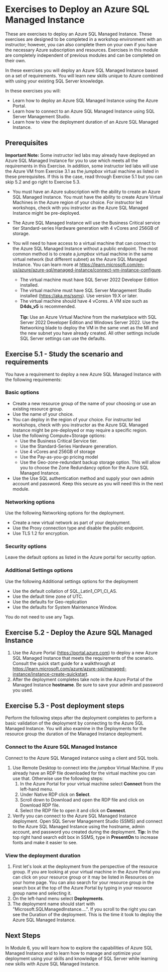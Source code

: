 # Exercises to Deploy an Azure SQL Managed Instance

These are exercises to deploy an Azure SQL Managed Instance. These exercises are designed to be completed in a workshop environment with an instructor; however, you can also complete them on your own if you have the necessary Azure subscription and resources. Exercises in this module are completely independent of previous modules and can be completed on their own.

In these exercises you will deploy an Azure SQL Managed Instance based on a set of requirements. You will learn new skills unique to Azure combined with using your existing SQL Server knowledge.

In these exercises you will:

- Learn how to deploy an Azure SQL Managed Instance using the Azure Portal.
- Learn how to connect to an Azure SQL Managed Instance using SQL Server Management Studio.
- Learn how to view the deployment duration of an Azure SQL Managed Instance.

## Prerequisites

**Important Note:** Some instructor led labs may already have deployed an Azure SQL Managed Instance for you to use which meets all the requirements in this Exercise. In addition, some instructor led labs will use the Azure VM from Exercise 3.1 as the *jumpbox* virtual machine as listed in these prerequisites. If this is the case, read through Exercise 5.1 but you can skip 5.2 and go right to Exercise 5.3. 

- You must have an Azure subscription with the ability to create an Azure SQL Managed Instance. You must have the ability to create Azure Virtual Machines in the Azure region of your choice. For instructor led workshops, check with you instructor as the Azure SQL Managed Instance might be pre-deployed.
- The Azure SQL Managed Instance will use the Business Critical service tier Standard-series Hardware generation with 4 vCores and 256GB of storage.
- You will need to have access to a virtual machine that can connect to the Azure SQL Managed Instance without a public endpoint. The most common method is to create a *jumpbox* virtual machine in the same virtual network (but different subnet) as the Azure SQL Managed Instance. You can learn more at https://learn.microsoft.com/en-us/azure/azure-sql/managed-instance/connect-vm-instance-configure.

    - The virtual machine must have SQL Server 2022 Developer Edition installed.
    - The virtual machine must have SQL Server Management Studio installed (https://aka.ms/ssms). Use version 19.X or later.
    - The virtual machine should have 4 vCores. A VM size such as **D4ds_v5** is recommended.<br><br>
**Tip:** Use an Azure Virtual Machine from the marketplace with SQL Server 2022 Developer Edition and Windows Server 2022. Use the Networking blade to deploy the VM in the same vnet as the MI and the new subnet you have already created. All other settings include SQL Server settings can use the defaults.

## Exercise 5.1 - Study the scenario and requirements

You have a requirement to deploy a new Azure SQL Managed Instance with the following requirements:

### Basic options

- Create a new resource group of the name of your choosing or use an existing resource group.
- Use the name of your choice.
- You can deploy in the region of your choice. For instructor led workshops, check with you instructor as the Azure SQL Managed Instance might be pre-deployed or may require a specific region.
- Use the following Compute+Storage options:
    - Use the Business Critical Service tier.
    - Use the Standard-Series Hardware generation.
    - Use 4 vCores and 256GB of storage
    - Use the Pay-as-you-go pricing model
    - Use the Geo-zone-redundant backup storage option. This will allow you to choose the Zone Redundancy option for the Azure SQL Managed Instance.
- Use the Use SQL authentication method and supply your own admin account and password. Keep this secure as you will need this in the next module.

### Networking options

Use the following Networking options for the deployment.

- Create a new virtual network as part of your deployment.
- Use the Proxy connection type and disable the public endpoint.
- Use TLS 1.2 for encryption.

### Security options

Leave the default options as listed in the Azure portal for security option.

### Additional Settings options

Use the following Additional settings options for the deployment

- Use the default collation of SQL_Latin1_CP1_CI_AS.
- Use the default time zone of UTC.
- Use the defaults for Geo-replication
- Use the defaults for System Maintenance Window.

You do not need to use any Tags.

## Exercise 5.2 - Deploy the Azure SQL Managed Instance

1. Use the Azure Portal (https://portal.azure.com) to deploy a new Azure SQL Managed Instance that meets the requirements of the scenario. Consult the quick start guide for a walkthrough at https://learn.microsoft.com/azure/azure-sql/managed-instance/instance-create-quickstart.
1. After the deployment completes take note in the Azure Portal of the Managed Instance **hostname**. Be sure to save your admin and password you used.

## Exercise 5.3 - Post deployment steps

Perform the following steps after the deployment completes to perform a basic validation of the deployment by connecting to the Azure SQL Managed Instance. You will also examine in the Deployments for the resource group the duration of the Managed Instance deployment.

### Connect to the Azure SQL Managed Instance

Connect to the Azure SQL Managed instance using a client and SQL tools.

1. Use Remote Desktop to connect into the *jumpbox* Virtual Machine. If you already have an RDP file downloaded for the virtual machine you can use that. Otherwise use the following steps:
    1. In the Azure Portal for your virtual machine select **Connect** from the left-hand menu.
    1. Under Native RDP click on **Select**.
    1. Scroll down to Download and open the RDP file and click on Download RDP file.
    1. Select the RDP file to open it and click on **Connect**.
1. Verify you can connect to the Azure SQL Managed Instance deployment. Open SQL Server Management Studio (SSMS) and connect to the Azure SQL Managed Instance using the hostname, admin account, and password you created during the deployment. **Tip:**  In the top right hand search edit box in SSMS, type in **PresentOn** to increase fonts and make it easier to see.

### View the deployment duration

1. First let's look at the deployment from the perspective of the resource group. If you are looking at your virtual machine in the Azure Portal you can click on your resource group or it may be listed in Resources on your home page. You can also search for your resource group in the search box at the top of the Azure Portal by typing in your resource group name and selecting it.
1. On the left-hand menu select **Deployments**.
1. The deployment name should start with "Microsoft.SQLManagedInstance....". If you scroll to the right you can see the Duration of the deployment. This is the time it took to deploy the Azure SQL Managed Instance.

## Next Steps

In Module 6, you will learn how to explore the capabilities of Azure SQL Managed Instance and to learn how to manage and optimize your deployment using your skills and knowledge of SQL Server while learning new skills with Azure SQL Managed Instance.